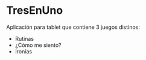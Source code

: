 # TresEnUno

Aplicación para tablet que contiene 3 juegos distinos:
- Rutinas
- ¿Cómo me siento?
- Ironías
